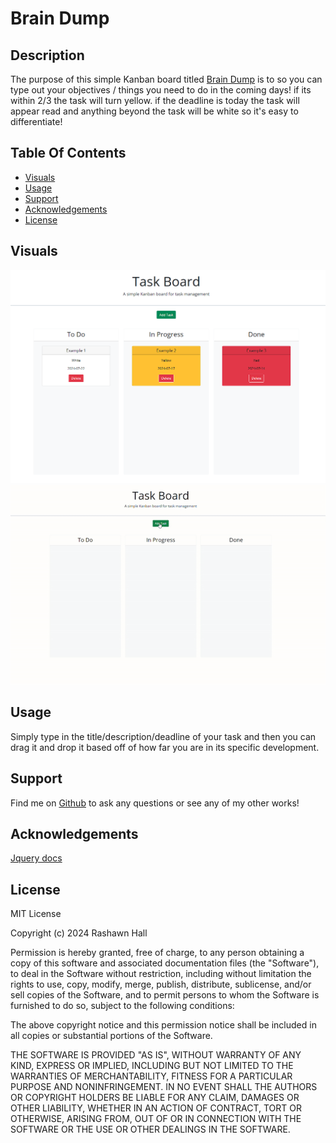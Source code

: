# Brain Dump

## Description
The purpose of this simple Kanban board titled [Brain Dump](https://ther16h.github.io/Brain-Dump/) is to so you can type out your objectives / things you need to do in the coming days! if its within 2/3 the task will turn yellow. if the deadline is today the task will appear read and anything beyond the task will be white so it's easy to differentiate! 

## Table Of Contents
- [Visuals](#visuals)
- [Usage](#usage)
- [Support](#support)
- [Acknowledgements](#acknowledgements)
- [License](#license)

## Visuals
![Screenshot1](./Assets/images/Visual.png)
![gif1](./Assets/images/Visual2.gif)

## Usage
Simply type in the title/description/deadline of your task and then you can drag it and drop it based off of how far you are in its specific development.

## Support
Find me on [Github](https://github.com/TheR16H) to ask any questions or see any of my other works!

## Acknowledgements
[Jquery docs](https://api.jqueryui.com/draggable/)

## License 
MIT License

Copyright (c) 2024 Rashawn Hall

Permission is hereby granted, free of charge, to any person obtaining a copy
of this software and associated documentation files (the "Software"), to deal
in the Software without restriction, including without limitation the rights
to use, copy, modify, merge, publish, distribute, sublicense, and/or sell
copies of the Software, and to permit persons to whom the Software is
furnished to do so, subject to the following conditions:

The above copyright notice and this permission notice shall be included in all
copies or substantial portions of the Software.

THE SOFTWARE IS PROVIDED "AS IS", WITHOUT WARRANTY OF ANY KIND, EXPRESS OR
IMPLIED, INCLUDING BUT NOT LIMITED TO THE WARRANTIES OF MERCHANTABILITY,
FITNESS FOR A PARTICULAR PURPOSE AND NONINFRINGEMENT. IN NO EVENT SHALL THE
AUTHORS OR COPYRIGHT HOLDERS BE LIABLE FOR ANY CLAIM, DAMAGES OR OTHER
LIABILITY, WHETHER IN AN ACTION OF CONTRACT, TORT OR OTHERWISE, ARISING FROM,
OUT OF OR IN CONNECTION WITH THE SOFTWARE OR THE USE OR OTHER DEALINGS IN THE
SOFTWARE.